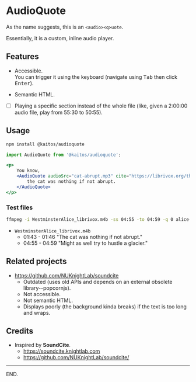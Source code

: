 # AudioQuote

As the name suggests, this is an `<audio><q>uote`.

Essentially, it is a custom, inline audio player.


## Features

- Accessible. \
You can trigger it using the keyboard (navigate using <kbd>Tab</kbd> then click <kbd>Enter</kbd>).

- Semantic HTML.

- [ ] Playing a specific section instead of the whole file
(like, given a 2:00:00 audio file, play from 55:30 to 50:55).


## Usage

```sh
npm install @kaitos/audioquote
```

```jsx
import AudioQuote from '@kaitos/audioquote';

<p>
    You know,
    <AudioQuote audioSrc="cat-abrupt.mp3" cite="https://librivox.org/the-westminster-alice-by-saki/">
        the cat was nothing if not abrupt.
    </AudioQuote>
</p>
```


### Test files

```sh
ffmpeg -i WestminsterAlice_librivox.m4b -ss 04:55 -to 04:59 -q 0 alice-hustle-glacier.mp3
```

- `WestminsterAlice_librivox.m4b`
    * 01:43 - 01:46 "The cat was nothing if not abrupt."
    * 04:55 - 04:59 "Might as well try to hustle a glacier."

[westminster-alice-gutenberg]: https://www.gutenberg.org/ebooks/58201 "The Westminster Alice by Saki | The Westminster Alice by Saki | Project Gutenberg"
[westminster-alice-librivox]: https://librivox.org/the-westminster-alice-by-saki/ "The Westminster Alice by Saki, read by Ruth Golding | LibriVox"
[westminster-alice-notes]: https://archive.org/details/westminsteralice_notes "Ruth Golding's Notes on The Westminster Alice"


## Related projects

- https://github.com/NUKnightLab/soundcite
    * Outdated (uses old APIs and depends on an external obsolete library--popcornjs).
    * Not accessible.
    * Not semantic HTML.
    * Displays poorly (the background kinda breaks) if the text is too long and wraps.


## Credits

- Inspired by **SoundCite**.
    * https://soundcite.knightlab.com
    * https://github.com/NUKnightLab/soundcite/

---

END.
